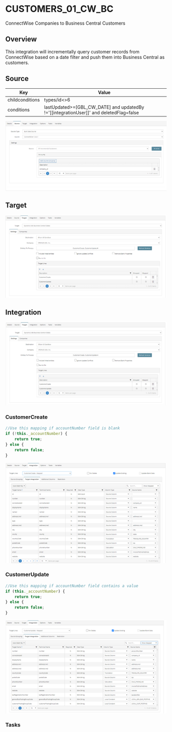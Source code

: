# CUSTOMERS_01_CW_BC
ConnectWise Companies to Business Central Customers

## Overview
This integration will incrementally query customer records from ConnectWise based on a date filter and push them into Business Central as customers.

## Source

| Key    | Value |
| -------- | ------- |
| childconditions  | types/id<>6    |
| conditions | lastUpdated>=[GBL_CW_DATE] and updatedBy !='[[integrationUser]]' and deletedFlag=false     |

![Source](./Images/Source.png)

## Target
![Target](./Images/Target.png)

## Integration

![Integration](./Images/Integration.png)

### CustomerCreate
```javascript
//Use this mapping if accountNumber field is blank
if (!this._accountNumber) {
    return true;
} else {
    return false;
} 
```
![CustomerCreate](./Images/CustomerCreate.png)

### CustomerUpdate
```javascript
//Use this mapping if accountNumber field contains a value
if (this._accountNumber) {
    return true;
} else {
    return false;
}
```
![CustomerCreate](./Images/CustomerUpdate.png)

### Tasks

